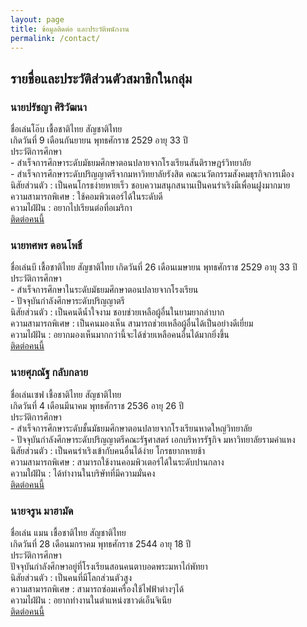 ```yaml
---
layout: page
title: ข้อมูลติดต่อ และประวัติพนักงาน
permalink: /contact/
---
```


<h2>รายชื่อและประวัติส่วนตัวสมาชิกในกลุ่ม</h2>
<h3>นายปรัชญา ศิริวัฒนา</h3>
ชื่อเล่นโอ๊บ เชื้อชาติไทย สัญชาติไทย<br>
เกิดวันที่ 9 เดือนกันยายน พุทธศักราช 2529 อายุ 33 ปี<br>
ประวัติการศึกษา<br>
- สำเร็จการศึกษาระดับมัธยมศึกษาตอนปลายจากโรงเรียนสันติราษฎร์วิทยาลัย<br>
- สำเร็จการศึกษาระดับปริญญาตรีจากมหาวิทยาลัยรังสิต คณะนวัตกรรมสังคมธุรกิจการเมือง<br>
นิสัยส่วนตัว : เป็นคนโกรธง่ายหายเร็ว ชอบความสนุกสนานเป็นคนร่าเริงมีเพื่อนฝูงมากมาย<br>
ความสามารถพิเศษ : ใช้คอมพิวเตอร์ได้ในระดับดี<br>
ความไฝ่ฝัน : อยากไปเรียนต่อที่อเมริกา<br>
<a href="mailto:tactile.oabi@gmail.com">ติดต่อคนนี้</a>

<h3>นายทศพร ดอนโพธิ์</h3>
ชื่อเล่นบี เชื้อชาติไทย สัญชาติไทย
เกิดวันที่ 26 เดือนเมษายน พุทธศักราช 2529 อายุ 33 ปี<br>
ประวัติการศึกษา<br>
- สำเร็จการศึกษาในระดับมัธยมศึกษาตอนปลายจากโรงเรียน<br>
- ปัจจุบันกำลังศึกษาระดับปริญญาตรี<br>
นิสัยส่วนตัว : เป็นคนดีน้ำใจงาม ชอบช่วยเหลือผู้อื่นในยามยากลำบาก<br>
ความสามารถพิเศษ : เป็นคนมองเห็น สามารถช่วยเหลือผู้อื่นได้เป็นอย่างดีเยี่ยม<br>
ความไฝ่ฝัน : อยากมองเห็นมากกว่านี้จะได้ช่วยเหลือคนอื่นได้มากยิ่งขึ้น<br>
<a href="mailto:tactiledev.bever@gmail.com">ติดต่อคนนี้</a>

<h3>นายศุภณัฐ กลับกลาย</h3>
ชื่อเล่นเซฟ เชื้อชาติไทย สัญชาติไทย<br>
เกิดวันที่ 4 เดือนมีนาคม พุทธศักราช 2536 อายุ 26 ปี<br>
ประวัติการศึกษา<br>
-	สำเร็จการศึกษาระดับชั้นมัธยมศึกษาตอนปลายจากโรงเรียนหาดใหญ่วิทยาลัย<br>
-	ปัจจุบันกำลังศึกษาระดับปริญญาตรีคณะรัฐศาสตร์ เอกบริหารรัฐกิจ มหาวิทยาลัยรามคำแหง<br>
นิสัยส่วนตัว : เป็นคนร่าเริงเข้ากับคนอื่นได้ง่าย โกรธยากหายช้า<br>
ความสามารถพิเศษ : สามารถใช้งานคอมพิวเตอร์ได้ในระดับปานกลาง<br>
ความใฝ่ฝัน : ได้ทำงานในบริษัทที่มีความมั่นคง<br>
<a href="mailto:tactiledev.supanat@gmail.com">ติดต่อคนนี้</a><br>

<h3>นายจรูน มาฮามัด</h3>
ชื่อเล่น แมน เชื้อชาติไทย สัญชาติไทย<br>
เกิดวันที่  28 เดือนมกราคม พุทธศักราช 2544 อายุ 18 ปี<br>
ประวัติการศึกษา<br>
ปัจจุบันกำลังศึกษาอยู่ที่โรงเรียนสอนคนตาบอดพระมหาไถ่พัทยา<br>
นิสัยส่วนตัว : เป็นคนที่มีโลกส่วนตัวสูง<br>
ความสามารถพิเศษ : สามารถซ่อมเครื่องใช้ไฟฟ้าต่างๆได้<br>
ความไฝ่ฝัน : อยากทำงานในตำแหน่งซาวด์เอ็นจิเนีย<br>
<a href="mailto:tactiledev.jaroon@gmail.com">ติดต่อคนนี้</a><br>
